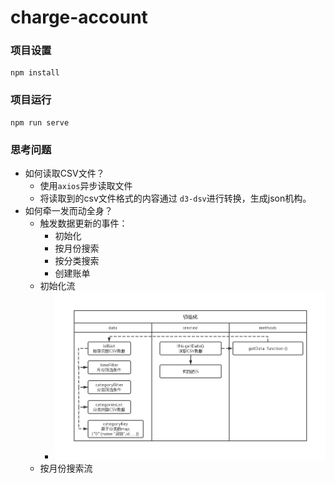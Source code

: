 # charge-account

### 项目设置

```
npm install
```

### 项目运行

```
npm run serve
```

### 思考问题

* 如何读取CSV文件？
    * 使用`axios`异步读取文件
    * 将读取到的csv文件格式的内容通过 `d3-dsv`进行转换，生成json机构。
* 如何牵一发而动全身？
    * 触发数据更新的事件：
        * 初始化
        * 按月份搜索
        * 按分类搜索
        * 创建账单
    * 初始化流
        * ![初始化流](./public/img/初始化流.png)
    * 按月份搜索流

